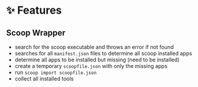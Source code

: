 # ✨ Features

## Scoop Wrapper

- search for the scoop executable and throws an error if not found
- searches for all `manifest.json` files to determine all scoop installed apps
- determine all apps to be installed but missing (need to be installed)
- create a temporary `scoopfile.json` with only the missing apps
- run `scoop import scoopfile.json`
- collect all installed tools
